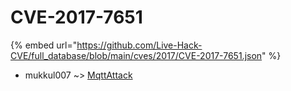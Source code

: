 # CVE-2017-7651
{% embed url="https://github.com/Live-Hack-CVE/full_database/blob/main/cves/2017/CVE-2017-7651.json" %}

* mukkul007 ~> [MqttAttack](https://www.alice-snow.ru/2017/database/cve-2017-7651/mqttattack-mukkul007)